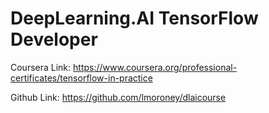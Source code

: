# DeepLearning.AI TensorFlow Developer

Coursera Link: https://www.coursera.org/professional-certificates/tensorflow-in-practice

Github Link: https://github.com/lmoroney/dlaicourse
